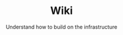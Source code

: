 
<div align="center">
  <h1>Wiki</h1>
  <p>Understand how to build on the infrastructure</p>
</div>

